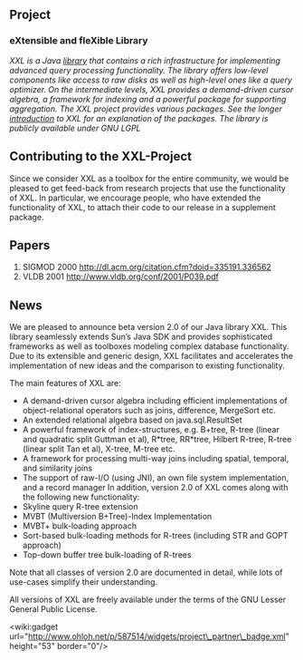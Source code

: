 ## Project ##
### eXtensible and fleXible Library ###
_XXL is a Java [library](http://dbs.mathematik.uni-marburg.de/Home/Research/Projects/xxl) that contains a rich infrastructure for implementing advanced query processing functionality. The library offers low-level components like access to raw disks as well as high-level ones like a query optimizer. On the intermediate levels, XXL provides a demand-driven cursor algebra, a framework for indexing and a powerful package for supporting aggregation. The XXL project provides various packages. See the longer [introduction](http://dbs.mathematik.uni-marburg.de/research/projects/xxl/longer_introduction.htm) to XXL for an explanation of the packages. The library is publicly available under GNU LGPL_

## Contributing to the XXL-Project ##

Since we consider XXL as a toolbox for the entire community, we would be pleased to get feed-back from research projects that use the functionality of XXL. In particular, we encourage people, who have extended the functionality of XXL, to attach their code to our release in a supplement package.

## Papers ##
  1. SIGMOD 2000 http://dl.acm.org/citation.cfm?doid=335191.336562
  1. VLDB 2001 http://www.vldb.org/conf/2001/P039.pdf

## News ##
We are pleased to announce beta version 2.0 of our Java library XXL. This library seamlessly extends Sun’s Java SDK and provides sophisticated frameworks as well as toolboxes modeling complex database functionality. Due to its extensible and generic design, XXL facilitates and accelerates the implementation of new ideas and the comparison to existing functionality.

The main features of XXL are:
  * A demand-driven cursor algebra including efficient implementations of object-relational operators such as joins, difference, MergeSort etc.
  * An extended relational algebra based on java.sql.ResultSet
  * A powerful framework of index-structures, e.g. B+tree, R-tree (linear and quadratic split Guttman et al), R\*tree, RR\*tree, Hilbert R-tree, R-tree (linear split Tan et al), X-tree, M-tree etc.
  * A framework for processing multi-way joins including spatial, temporal, and similarity     joins
  * The support of raw-I/O (using JNI), an own file system implementation, and a record manager
In addition, version 2.0 of XXL comes along with the following new functionality:
  * Skyline query R-tree extension
  * MVBT (Multiversion B+Tree)-Index Implementation
  * MVBT+ bulk-loading approach
  * Sort-based bulk-loading methods for R-trees (including STR and GOPT approach)
  * Top-down buffer tree bulk-loading of R-trees






Note that all classes of version 2.0 are documented in detail, while lots of use-cases simplify their understanding.

All versions of XXL are freely available under the terms of the GNU Lesser General Public License.

&lt;wiki:gadget url="http://www.ohloh.net/p/587514/widgets/project\_partner\_badge.xml" height="53" border="0"/&gt;